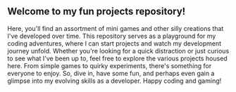 ## Welcome to my fun projects repository! 
Here, you'll find an assortment of mini games and other silly creations that I've developed over time. 
This repository serves as a playground for my coding adventures, where I can start projects and watch my development journey unfold. 
Whether you're looking for a quick distraction or just curious to see what I've been up to, feel free to explore the various projects housed here. 
From simple games to quirky experiments, there's something for everyone to enjoy. So, dive in, have some fun, and perhaps even gain a glimpse into my evolving skills as a developer. Happy coding and gaming!
